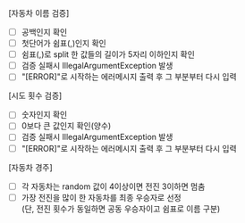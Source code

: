 [자동차 이름 검증]
* [ ] 공백인지 확인
* [ ] 첫단어가 쉼표(,)인지 확인
* [ ] 쉼표(,)로 split 한 값들의 길이가 5자리 이하인지 확인
* [ ] 검증 실패시 IllegalArgumentException 발생
* [ ] "[ERROR]"로 시작하는 에러메시지 출력 후 그 부분부터 다시 입력

[시도 횟수 검증]
* [ ] 숫자인지 확인
* [ ] 0보다 큰 값인지 확인(양수)
* [ ] 검증 실패시 IllegalArgumentException 발생
* [ ] "[ERROR]"로 시작하는 에러메시지 출력 후 그 부분부터 다시 입력
  
[자동차 경주]
* [ ] 각 자동차는 random 값이 4이상이면 전진 3이하면 멈춤
* [ ] 가장 전진을 많이 한 자동차를 최종 우승자로 선정<br>
  (단, 전진 횟수가 동일하면 공동 우승자이고 쉼표로 이름 구분)